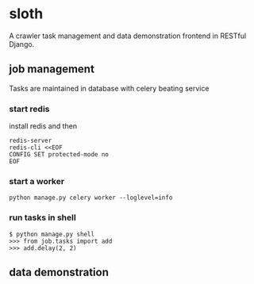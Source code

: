 # sloth
A crawler task management and data demonstration frontend in RESTful Django.


## job management
Tasks are maintained in database with celery beating service

### start redis
install redis and then
```shell
redis-server
redis-cli <<EOF
CONFIG SET protected-mode no
EOF
```

### start a worker
```shell
python manage.py celery worker --loglevel=info
```

### run tasks in shell
```shell
$ python manage.py shell
>>> from job.tasks import add
>>> add.delay(2, 2)
```

## data demonstration
